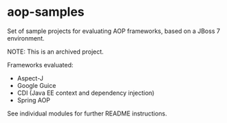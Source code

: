 # aop-samples

Set of sample projects for evaluating AOP frameworks, based on a JBoss 7 environment.

NOTE: This is an archived project.

Frameworks evaluated:

* Aspect-J
* Google Guice
* CDI (Java EE context and dependency injection)
* Spring AOP

See individual modules for further README instructions.


